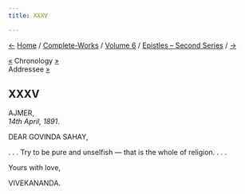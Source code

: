 ```yaml
---
title: XXXV

---
```

<div>

[←](034_sharat.htm) [Home](../../../index.htm) /
[Complete-Works](../../complete_works.htm) / [Volume
6](../volume_6_contents.htm) / [Epistles – Second
Series](epistles_second_series_contents.htm)
/ [→](036_govinda_sahay.htm)

  

[«](../../volume_9/letters_fifth_series/006_sharat.htm) Chronology
[»](036_govinda_sahay.htm)  
Addressee [»](036_govinda_sahay.htm)

## XXXV

AJMER,  
*14th April, 1891*.

DEAR GOVINDA SAHAY,

. . . Try to be pure and unselfish — that is the whole of religion. . .
. 

Yours with love,

VIVEKANANDA.

</div>
